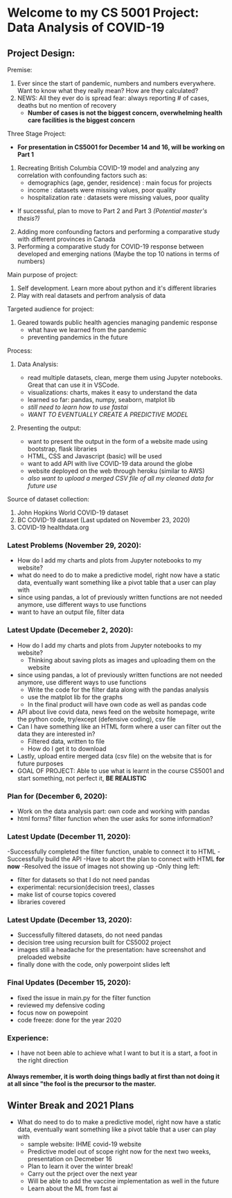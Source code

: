 # Welcome to my CS 5001 Project: Data Analysis of COVID-19

## Project Design:

Premise:
1. Ever since the start of pandemic, numbers and numbers everywhere. Want to know what they really mean? How are they calculated?
2. NEWS: All they ever do is spread fear: always reporting # of cases, deaths but no mention of recovery
    - **Number of cases is not the biggest concern, overwhelming health care facilities is the biggest concern**

Three Stage Project:
- **For presentation in CS5001 for December 14 and 16, will be working on Part 1**

1. Recreating British Columbia COVID-19 model and analyzing any correlation with confounding factors such as:
    - demographics (age, gender, residence) : main focus for projects
    - income : datasets were missing values, poor quality
    - hospitalization rate : datasets were missing values, poor quality

- If successful, plan to move to Part 2 and Part 3 *(Potential master's thesis?)*

2. Adding more confounding factors and performing a comparative study with different provinces in Canada
3. Performing a comparative study for COVID-19 response between developed and emerging nations (Maybe the top 10 nations in terms of numbers)

Main purpose of project:
1. Self development. Learn more about python and it's different libraries
2. Play with real datasets and perfrom analysis of data

Targeted audience for project:
1. Geared towards public health agencies managing pandemic response
    - what have we learned from the pandemic
    - preventing pandemics in the future

Process:
1. Data Analysis:
   - read multiple datasets, clean, merge them using Jupyter notebooks. Great that can use it in VSCode.
   - visualizations: charts, makes it easy to understand the data
   - learned so far: pandas, numpy, seaborn, matplot lib
   - *still need to learn how to use fastai*
   - *WANT TO EVENTUALLY CREATE A PREDICTIVE MODEL*

2. Presenting the output:
   - want to present the output in the form of a website made using bootstrap, flask libraries
   - HTML, CSS and Javascript (basic) will be used
   - want to add API with live COVID-19 data around the globe
   - website deployed on the web through heroku (similar to AWS)
   - *also want to upload a merged CSV file of all my cleaned data for future use*

Source of dataset collection:
1. John Hopkins World COVID-19 dataset
2. BC COVID-19 dataset (Last updated on November 23, 2020)
3. COVID-19 healthdata.org

### Latest Problems (November 29, 2020):
- How do I add my charts and plots from Jupyter notebooks to my website?
- what do need to do to make a predictive model, right now have a static data, eventually want something like a pivot table that a user can play with
- since using pandas, a lot of previously written functions are not needed anymore, use different ways to use functions
- want to have an output file, filter data


### Latest Update (Decemeber 2, 2020):
- How do I add my charts and plots from Jupyter notebooks to my website? 
   - Thinking about saving plots as images and uploading them on the website 
- since using pandas, a lot of previously written functions are not needed anymore, use different ways to use functions
   - Write the code for the filter data along with the pandas analysis
   - use the matplot lib for the graphs
   - In the final product will have own code as well as pandas code
- API about live covid data, news feed on the website homepage, write the python code, try/except (defensive coding), csv file
- Can I have something like an HTML form where a user can filter out the data they are interested in?
   - Filtered data, written to file
   - How do I get it to download
- Lastly, upload entire merged data (csv file) on the website that is for future purposes
- GOAL OF PROJECT: Able to use what is learnt in the course CS5001 and start something, not perfect it, **BE REALISTIC**

### Plan for (December 6, 2020):
- Work on the data analysis part: own code and working with pandas
- html forms? filter function when the user asks for some information?

### Latest Update (December 11, 2020):
-Successfully completed the filter function, unable to connect it to HTML
-Successfully build the API
-Have to abort the plan to connect with HTML **for now**
-Resolved the issue of images not showing up
-Only thing left: 
  - filter for datasets so that I do not need pandas
  - experimental: recursion(decision trees), classes
  - make list of course topics covered
  - libraries covered

### Latest Update (December 13, 2020):
- Successfully filtered datasets, do not need pandas
- decision tree using recursion built for CS5002 project
- images still a headache for the presentation: have screenshot and preloaded website
- finally done with the code, only powerpoint slides left

### Final Updates (December 15, 2020):
- fixed the issue in main.py for the filter function
- reviewed my defensive coding
- focus now on powepoint
- code freeze: done for the year 2020

### Experience:
- I have not been able to achieve what I want to but it is a start, a foot in the right direction
#### Always remember, it is worth doing things badly at first than not doing it at all since "the fool is the precursor to the master.

## Winter Break and 2021 Plans
- What do need to do to make a predictive model, right now have a static data, eventually want something like a pivot table that a user can play with
   - sample website: IHME covid-19 website 
   - Predictive model out of scope right now for the next two weeks, presentation on Decmeber 16 
   - Plan to learn it over the winter break! 
   - Carry out the prject over the next year 
   - Will be able to add the vaccine implementation as well in the future 
   - Learn about the ML from fast ai 





